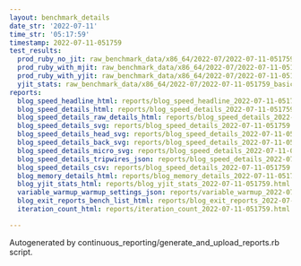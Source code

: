 ```yaml
---
layout: benchmark_details
date_str: '2022-07-11'
time_str: '05:17:59'
timestamp: 2022-07-11-051759
test_results:
  prod_ruby_no_jit: raw_benchmark_data/x86_64/2022-07/2022-07-11-051759_basic_benchmark_prod_ruby_no_jit.json
  prod_ruby_with_mjit: raw_benchmark_data/x86_64/2022-07/2022-07-11-051759_basic_benchmark_prod_ruby_with_mjit.json
  prod_ruby_with_yjit: raw_benchmark_data/x86_64/2022-07/2022-07-11-051759_basic_benchmark_prod_ruby_with_yjit.json
  yjit_stats: raw_benchmark_data/x86_64/2022-07/2022-07-11-051759_basic_benchmark_yjit_stats.json
reports:
  blog_speed_headline_html: reports/blog_speed_headline_2022-07-11-051759.html
  blog_speed_details_html: reports/blog_speed_details_2022-07-11-051759.html
  blog_speed_details_raw_details_html: reports/blog_speed_details_2022-07-11-051759.raw_details.html
  blog_speed_details_svg: reports/blog_speed_details_2022-07-11-051759.svg
  blog_speed_details_head_svg: reports/blog_speed_details_2022-07-11-051759.head.svg
  blog_speed_details_back_svg: reports/blog_speed_details_2022-07-11-051759.back.svg
  blog_speed_details_micro_svg: reports/blog_speed_details_2022-07-11-051759.micro.svg
  blog_speed_details_tripwires_json: reports/blog_speed_details_2022-07-11-051759.tripwires.json
  blog_speed_details_csv: reports/blog_speed_details_2022-07-11-051759.csv
  blog_memory_details_html: reports/blog_memory_details_2022-07-11-051759.html
  blog_yjit_stats_html: reports/blog_yjit_stats_2022-07-11-051759.html
  variable_warmup_warmup_settings_json: reports/variable_warmup_2022-07-11-051759.warmup_settings.json
  blog_exit_reports_bench_list_html: reports/blog_exit_reports_2022-07-11-051759.bench_list.html
  iteration_count_html: reports/iteration_count_2022-07-11-051759.html

---
```

Autogenerated by continuous_reporting/generate_and_upload_reports.rb script.
